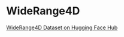# WideRange4D

<a href="https://huggingface.co/datasets/Gen-Verse/WideRange4D/tree/main" target="_blank" rel="noopener noreferrer">WideRange4D Dataset on Hugging Face Hub</a>
